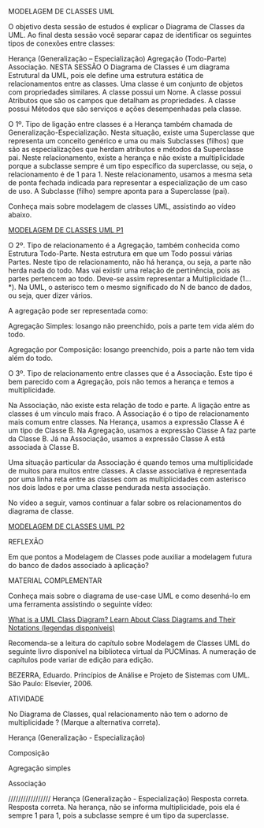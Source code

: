 MODELAGEM DE CLASSES UML
 
O objetivo desta sessão de estudos é explicar o Diagrama de Classes da UML. Ao final desta sessão você separar capaz de identificar os seguintes tipos de conexões entre classes:

Herança (Generalização – Especialização)
Agregação (Todo-Parte)
Associação.
NESTA SESSÃO
O Diagrama de Classes é um diagrama Estrutural da UML, pois ele define uma estrutura estática de relacionamentos entre as classes. Uma classe é um conjunto de objetos com propriedades similares. A classe possui um Nome. A classe possui Atributos que são os campos que detalham as propriedades. A classe possui Métodos que são serviços e ações desempenhadas pela classe.

O 1º. Tipo de ligação entre classes é a Herança também chamada de Generalização-Especialização. Nesta situação, existe uma Superclasse que representa um conceito genérico e uma ou mais Subclasses (filhos) que são as especializações que herdam atributos e métodos da Superclasse pai. Neste relacionamento, existe a herança e não existe a multiplicidade porque a subclasse sempre é um tipo específico da superclasse, ou seja, o relacionamento é de 1 para 1. Neste relacionamento, usamos a mesma seta de ponta fechada indicada para representar a especialização de um caso de uso. A Subclasse (filho) sempre aponta para a Superclasse (pai).

Conheça mais sobre modelagem de classes UML, assistindo ao vídeo abaixo.


[MODELAGEM DE CLASSES UML P1]()



O 2º. Tipo de relacionamento é a Agregação, também conhecida como Estrutura Todo-Parte. Nesta estrutura em que um Todo possui várias Partes. Neste tipo de relacionamento, não há herança, ou seja, a parte não herda nada do todo. Mas vai existir uma relação de pertinência, pois as partes pertencem ao todo. Deve-se assim representar a Multiplicidade (1…*). Na UML, o asterisco tem o mesmo significado do N de banco de dados, ou seja, quer dizer vários.

A agregação pode ser representada como:

Agregação Simples: losango não preenchido, pois a parte tem vida além do todo.

Agregação por Composição: losango preenchido, pois a parte não tem vida além do todo. 

O 3º. Tipo de relacionamento entre classes que é a Associação. Este tipo é bem parecido com a Agregação, pois não temos a herança e temos a multiplicidade.

Na Associação, não existe esta relação de todo e parte. A ligação entre as classes é um vínculo mais fraco. A Associação é o tipo de relacionamento mais comum entre classes. Na Herança, usamos a expressão Classe A é um tipo de Classe B. Na Agregação, usamos a expressão Classe A faz parte da Classe B. Já na Associação, usamos a expressão Classe A está associada à Classe B.

Uma situação particular da Associação é quando temos uma multiplicidade de muitos para muitos entre classes. A classe associativa é representada por uma linha reta entre as classes com as multiplicidades com asterisco nos dois lados e por uma classe pendurada nesta associação.

No vídeo a seguir, vamos continuar a falar sobre os relacionamentos do diagrama de classe.


[MODELAGEM DE CLASSES UML P2]()

 
REFLEXÃO

Em que pontos a Modelagem de Classes pode auxiliar a modelagem futura do banco de dados associado à aplicação?

 
MATERIAL COMPLEMENTAR

Conheça mais sobre o diagrama de use-case UML e como desenhá-lo em uma ferramenta assistindo o seguinte vídeo:

[What is a UML Class Diagram? Learn About Class Diagrams and Their Notations (legendas disponíveis)](https://youtu.be/WI0oyCeon2A)

Recomenda-se a leitura do capítulo sobre Modelagem de Classes UML do seguinte livro disponível na biblioteca virtual da PUCMinas. A numeração de capítulos pode variar de edição para edição.

BEZERRA, Eduardo. Princípios de Análise e Projeto de Sistemas com UML. São Paulo: Elsevier, 2006.

ATIVIDADE

No Diagrama de Classes, qual relacionamento não tem o adorno de multiplicidade ? (Marque a alternativa correta).

Herança (Generalização - Especialização)

Composição

Agregação simples

Associação

/////////////////
Herança (Generalização - Especialização)
Resposta correta.
Resposta correta. Na herança, não se informa multiplicidade, pois ela é sempre 1 para 1, pois a subclasse sempre é um tipo da superclasse.
